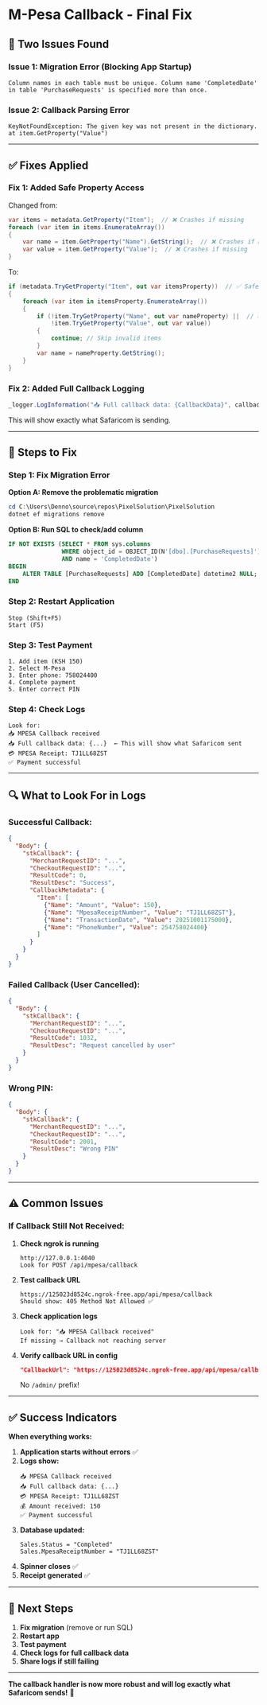 # M-Pesa Callback - Final Fix

## 🔴 Two Issues Found

### Issue 1: Migration Error (Blocking App Startup)
```
Column names in each table must be unique. Column name 'CompletedDate' in table 'PurchaseRequests' is specified more than once.
```

### Issue 2: Callback Parsing Error
```
KeyNotFoundException: The given key was not present in the dictionary.
at item.GetProperty("Value")
```

---

## ✅ Fixes Applied

### Fix 1: Added Safe Property Access
Changed from:
```csharp
var items = metadata.GetProperty("Item");  // ❌ Crashes if missing
foreach (var item in items.EnumerateArray())
{
    var name = item.GetProperty("Name").GetString();  // ❌ Crashes if missing
    var value = item.GetProperty("Value");  // ❌ Crashes if missing
}
```

To:
```csharp
if (metadata.TryGetProperty("Item", out var itemsProperty))  // ✅ Safe
{
    foreach (var item in itemsProperty.EnumerateArray())
    {
        if (!item.TryGetProperty("Name", out var nameProperty) ||  // ✅ Safe
            !item.TryGetProperty("Value", out var value))
        {
            continue; // Skip invalid items
        }
        var name = nameProperty.GetString();
    }
}
```

### Fix 2: Added Full Callback Logging
```csharp
_logger.LogInformation("📥 Full callback data: {CallbackData}", callbackData.ToString());
```

This will show exactly what Safaricom is sending.

---

## 🚀 Steps to Fix

### Step 1: Fix Migration Error

**Option A: Remove the problematic migration**
```powershell
cd C:\Users\Denno\source\repos\PixelSolution\PixelSolution
dotnet ef migrations remove
```

**Option B: Run SQL to check/add column**
```sql
IF NOT EXISTS (SELECT * FROM sys.columns 
               WHERE object_id = OBJECT_ID(N'[dbo].[PurchaseRequests]') 
               AND name = 'CompletedDate')
BEGIN
    ALTER TABLE [PurchaseRequests] ADD [CompletedDate] datetime2 NULL;
END
```

### Step 2: Restart Application
```
Stop (Shift+F5)
Start (F5)
```

### Step 3: Test Payment
```
1. Add item (KSH 150)
2. Select M-Pesa
3. Enter phone: 758024400
4. Complete payment
5. Enter correct PIN
```

### Step 4: Check Logs
```
Look for:
📥 MPESA Callback received
📥 Full callback data: {...}  ← This will show what Safaricom sent
💳 MPESA Receipt: TJ1LL68ZST
✅ Payment successful
```

---

## 🔍 What to Look For in Logs

### Successful Callback:
```json
{
  "Body": {
    "stkCallback": {
      "MerchantRequestID": "...",
      "CheckoutRequestID": "...",
      "ResultCode": 0,
      "ResultDesc": "Success",
      "CallbackMetadata": {
        "Item": [
          {"Name": "Amount", "Value": 150},
          {"Name": "MpesaReceiptNumber", "Value": "TJ1LL68ZST"},
          {"Name": "TransactionDate", "Value": 20251001175000},
          {"Name": "PhoneNumber", "Value": 254758024400}
        ]
      }
    }
  }
}
```

### Failed Callback (User Cancelled):
```json
{
  "Body": {
    "stkCallback": {
      "MerchantRequestID": "...",
      "CheckoutRequestID": "...",
      "ResultCode": 1032,
      "ResultDesc": "Request cancelled by user"
    }
  }
}
```

### Wrong PIN:
```json
{
  "Body": {
    "stkCallback": {
      "MerchantRequestID": "...",
      "CheckoutRequestID": "...",
      "ResultCode": 2001,
      "ResultDesc": "Wrong PIN"
    }
  }
}
```

---

## ⚠️ Common Issues

### If Callback Still Not Received:

1. **Check ngrok is running**
   ```
   http://127.0.0.1:4040
   Look for POST /api/mpesa/callback
   ```

2. **Test callback URL**
   ```
   https://125023d8524c.ngrok-free.app/api/mpesa/callback
   Should show: 405 Method Not Allowed ✅
   ```

3. **Check application logs**
   ```
   Look for: "📥 MPESA Callback received"
   If missing → Callback not reaching server
   ```

4. **Verify callback URL in config**
   ```json
   "CallbackUrl": "https://125023d8524c.ngrok-free.app/api/mpesa/callback"
   ```
   No `/admin/` prefix!

---

## ✅ Success Indicators

**When everything works:**

1. **Application starts without errors** ✅
2. **Logs show:**
   ```
   📥 MPESA Callback received
   📥 Full callback data: {...}
   💳 MPESA Receipt: TJ1LL68ZST
   💰 Amount received: 150
   ✅ Payment successful
   ```
3. **Database updated:**
   ```
   Sales.Status = "Completed"
   Sales.MpesaReceiptNumber = "TJ1LL68ZST"
   ```
4. **Spinner closes** ✅
5. **Receipt generated** ✅

---

## 🎯 Next Steps

1. **Fix migration** (remove or run SQL)
2. **Restart app**
3. **Test payment**
4. **Check logs for full callback data**
5. **Share logs if still failing**

---

**The callback handler is now more robust and will log exactly what Safaricom sends!** 🎉
